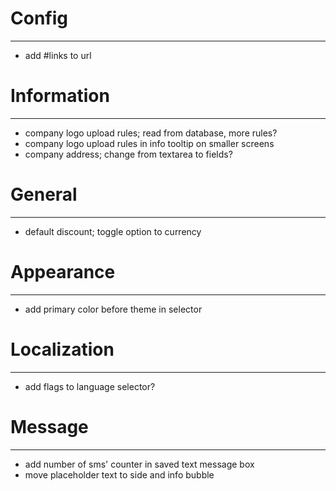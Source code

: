 # Config
---

* add #links to url

# Information
---

* company logo upload rules; read from database, more rules?
* company logo upload rules in info tooltip on smaller screens
* company address; change from textarea to fields?


# General
---

* default discount; toggle option to currency

# Appearance
---

* add primary color before theme in selector

# Localization
---

* add flags to language selector?

# Message
---

* add number of sms' counter in saved text message box
* move placeholder text to side and info bubble
